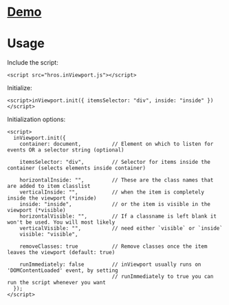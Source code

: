 # [Demo](https://hrastnik.github.io/InViewport/)

# Usage

Include the script:

    <script src="hros.inViewport.js"></script>

Initialize:

    <script>inViewport.init({ itemsSelector: "div", inside: "inside" })</script>
    
Initialization options:

    <script>
      inViewport.init({
        container: document,          // Element on which to listen for events OR a selector string (optional)

        itemsSelector: "div",         // Selector for items inside the container (selects elements inside container)

        horizontalInside: "",         // These are the class names that are added to item classlist
        verticalInside: "",           // when the item is completely inside the viewport (*inside)
        inside: "inside",             // or the item is visible in the viewport (*visible)
        horizontalVisible: "",        // If a classname is left blank it won't be used. You will most likely
        verticalVisible: "",          // need either `visible` or `inside`
        visible: "visible",

        removeClasses: true           // Remove classes once the item leaves the viewport (default: true)

        runImmediately: false         // inViewport usually runs on 'DOMContentLoaded' event, by setting
                                      // runImmediately to true you can run the script whenever you want
      });
    </script>
